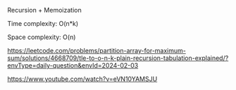 Recursion + Memoization

Time complexity: O(n*k)

Space complexity: O(n)



https://leetcode.com/problems/partition-array-for-maximum-sum/solutions/4668709/tle-to-o-n-k-plain-recursion-tabulation-explained/?envType=daily-question&envId=2024-02-03

https://www.youtube.com/watch?v=eVN10YAMSJU

